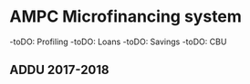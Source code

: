 AMPC Microfinancing system
==============

-toDO: Profiling
-toDO: Loans
-toDO: Savings
-toDO: CBU

ADDU 2017-2018
--------------
